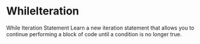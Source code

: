 # WhileIteration
While Iteration Statement
Learn a new iteration statement that allows you to 
continue performing a block of code until a condition is no longer true.
